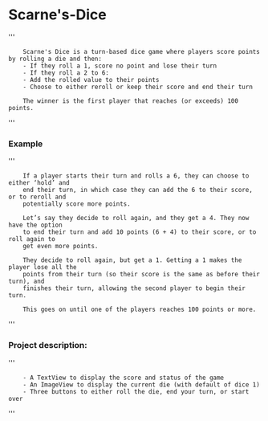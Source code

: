 # Scarne's-Dice

'''

		Scarne's Dice is a turn-based dice game where players score points by rolling a die and then:
		- If they roll a 1, score no point and lose their turn
		- If they roll a 2 to 6:
		- Add the rolled value to their points
		- Choose to either reroll or keep their score and end their turn

		The winner is the first player that reaches (or exceeds) 100 points.

'''

### Example

'''

		If a player starts their turn and rolls a 6, they can choose to either ‘hold’ and
		end their turn, in which case they can add the 6 to their score, or to reroll and
		potentially score more points.

		Let’s say they decide to roll again, and they get a 4. They now have the option
		to end their turn and add 10 points (6 + 4) to their score, or to roll again to
		get even more points.

		They decide to roll again, but get a 1. Getting a 1 makes the player lose all the
		points from their turn (so their score is the same as before their turn), and
		finishes their turn, allowing the second player to begin their turn.

		This goes on until one of the players reaches 100 points or more.

'''

### Project description:

'''

		- A TextView to display the score and status of the game
		- An ImageView to display the current die (with default of dice 1)
		- Three buttons to either roll the die, end your turn, or start over

'''
